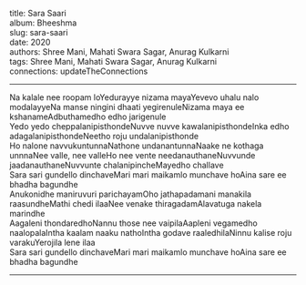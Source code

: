 title: Sara Saari  
album: Bheeshma  
slug: sara-saari  
date: 2020  
authors: Shree Mani, Mahati Swara Sagar, Anurag Kulkarni  
tags: Shree Mani, Mahati Swara Sagar, Anurag Kulkarni  
connections: updateTheConnections  

------------

Na kalale nee roopam loYedurayye nizama mayaYevevo uhalu nalo modalayyeNa manse ningini dhaati yegirenuleNizama maya ee kshanameAdbuthamedho edho jarigenule  
Yedo yedo cheppalanipisthondeNuvve nuvve kawalanipisthondeInka edho adagalanipisthondeNeetho roju undalanipisthonde  
Ho nalone navvukuntunnaNathone undanantunnaNaake ne kothaga unnnaNee valle, nee valleHo nee vente needanauthaneNuvvunde jaadanauthaneNuvvunte chalanipincheMayedho challave  
Sara sari gundello dinchaveMari mari maikamlo munchave hoAina sare ee bhadha bagundhe  
Anukonidhe maniruvuri parichayamOho jathapadamani manakila raasundheMathi chedi ilaaNee venake thiragadamAlavatuga nakela marindhe  
Aagaleni thondaredhoNannu those nee vaipilaAapleni vegamedho naalopalaIntha kaalam naaku nathoIntha godave raaledhilaNinnu kalise roju varakuYerojila lene ilaa  
Sara sari gundello dinchaveMari mari maikamlo munchave hoAina sare ee bhadha bagundhe  


------------
